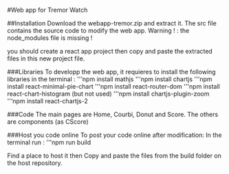 #Web app for Tremor Watch

##Installation
Download the webapp-tremor.zip and extract it.
The src file contains the source code to modify the web app.
Warning ! : the node_modules file is missing ! 

you should create a react app project then copy and paste the extracted files in this new project file.

###Libraries
To developp the web app, it requieres to install the following libraries in the terminal :
'''npm install mathjs
'''npm install chartjs
'''npm install react-minimal-pie-chart
'''npm install react-router-dom
'''npm install react-chart-histogram (but not used)
'''npm install chartjs-plugin-zoom
'''npm install react-chartjs-2


###Code
The main pages are Home, Courbi, Donut and Score. The others are components (as CScore)


###Host you code online
To post your code online after modification:
In the terminal run : '''npm run build

Find a place to host it then Copy and paste the files from the build folder on the host repository.